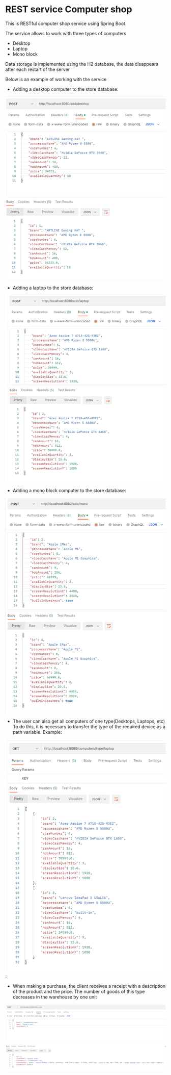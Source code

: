 # REST service Computer shop

This is RESTful computer shop service using Spring Boot.

The service allows to work with three types of computers
* Desktop
* Laptop
* Mono block

Data storage is implemented using the H2 database, the data disappears after each restart of the server


Below is an example of working with the service

* Adding a desktop computer to the store database:

![img.png](img.png)
* Adding a laptop to the store database:

![img_1.png](img_1.png)
* Adding a mono block computer to the store database:

![img_2.png](img_2.png)

* The user can also get all computers of one type(Desktops, Laptops, etc)
To do this, it is necessary to transfer the type of the required device as a path variable. 
Example:

![img_3.png](img_3.png):

* When making a purchase, the client receives a receipt with a description 
of the product and the price. The number of goods of this type decreases in the warehouse by one unit

![img_4.png](img_4.png)